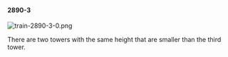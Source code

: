 #### 2890-3
![train-2890-3-0.png](https://github.com/lil-lab/nlvr/raw/master/nlvr/train/images/35/train-2890-3-0.png "train-2890-3-0.png")

There are two towers with the same height that are smaller than the third tower.